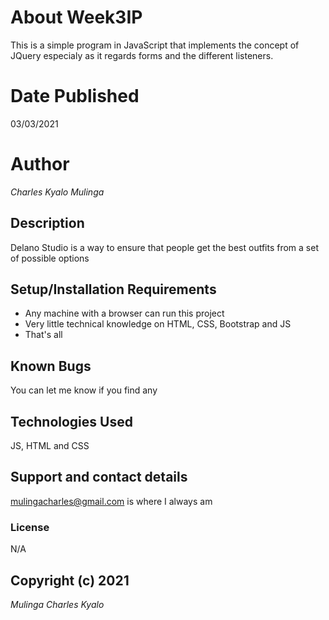 # About Week3IP
This is a simple program in JavaScript that implements the concept of JQuery especialy as it regards forms and the different listeners. 
# Date Published 
03/03/2021
# Author    
*Charles Kyalo Mulinga*
## Description
Delano Studio is a way to ensure that people get the best outfits from a set of possible options
## Setup/Installation Requirements
* Any machine with a browser can run this project
* Very little technical knowledge on HTML, CSS, Bootstrap and JS
* That's all
## Known Bugs
You can let me know if you find any 
## Technologies Used
JS, HTML and CSS
## Support and contact details
mulingacharles@gmail.com is where I always am
### License
N/A
## Copyright (c) 2021 
*Mulinga Charles Kyalo*
